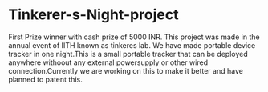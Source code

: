 # Tinkerer-s-Night-project 
First Prize winner with cash prize of 5000 INR.
This project  was made in the annual event of IITH known as tinkeres lab. We have made portable device tracker in one night.This is a small portable tracker that can be deployed anywhere withoout any external powersupply or other wired connection.Currently we are working on this to make it better and have planned to patent this.
